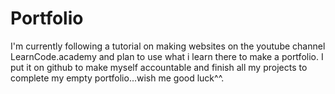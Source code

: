 # Portfolio
I'm currently following a tutorial on making websites on the youtube channel LearnCode.academy and plan to use what i learn there to make a portfolio.
I put it on github to make myself accountable and finish all my projects to complete my empty portfolio...wish me good luck^^.
